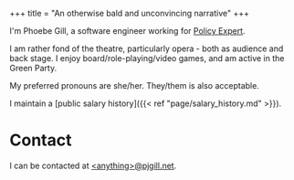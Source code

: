 +++
title = "An otherwise bald and unconvincing narrative"
+++

I'm Phoebe Gill, a software engineer working for [Policy Expert](https://www.policyexpert.co.uk/).

I am rather fond of the theatre, particularly opera - both as audience and back stage. I enjoy board/role-playing/video games, and am active in the Green Party.

My preferred pronouns are she/her. They/them is also acceptable.

I maintain a [public salary history]({{< ref "page/salary_history.md" >}}).

# Contact

I can be contacted at [\<anything>@pjgill.net](mailto:website@pjgill.net).
